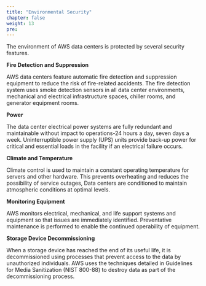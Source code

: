 ```yaml
---
title: "Environmental Security"
chapter: false
weight: 13
pre: 
---
```


The environment of AWS data centers is protected by several security features. 

<b>Fire Detection and Suppression </b>
<p>AWS data centers feature automatic fire detection and suppression equipment to reduce the risk of fire-related accidents. The fire detection system uses smoke detection sensors in all data center environments, mechanical and electrical infrastructure spaces, chiller rooms, and generator equipment rooms. </p>

<b> Power </b>
<p>The data center electrical power systems are fully redundant and maintainable without impact to operations-24 hours a day, seven days a week. Uninterruptible power supply (UPS) units provide back-up power for critical and essential loads in the facility if an electrical failure occurs. </p>

<b> Climate and Temperature </b>
<p>Climate control is used to maintain a constant operating temperature for servers and other hardware. This prevents overheating and reduces the possibility of service outages, Data centers are conditioned to maintain atmospheric conditions at optimal levels.</p>

<b>Monitoring Equipment</b>
<p>AWS monitors electrical, mechanical, and life support systems and equipment so that issues are immediately identified. Preventative maintenance is performed to enable the continued operability of equipment.</p>

<b>Storage Device Decommissioning</b>

<p>When a storage device has reached the end of its useful life, it is decommissioned using processes that prevent access to the data by unauthorized individuals. AWS uses the techniques detailed in Guidelines for Media Sanitization (NIST 800-88) to destroy data as part of the decommissioning process. </p>



